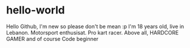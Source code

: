 # hello-world
Hello Github, I'm new so please don't be mean :p
I'm 18 years old, live in Lebanon.
Motorsport enthusisat.
Pro kart racer.
Above all, HARDCORE GAMER 
and of course Code beginner
